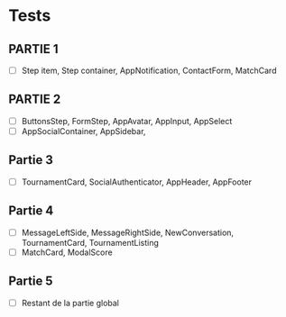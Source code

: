 # Tests

## PARTIE 1
- [ ] Step item, Step container, AppNotification, ContactForm, MatchCard

## PARTIE 2
- [ ] ButtonsStep, FormStep, AppAvatar, AppInput, AppSelect
- [ ] AppSocialContainer, AppSidebar,

## Partie 3
- [ ] TournamentCard, SocialAuthenticator, AppHeader, AppFooter

## Partie 4
- [ ] MessageLeftSide, MessageRightSide, NewConversation, TournamentCard, TournamentListing
- [ ] MatchCard, ModalScore

## Partie 5
- [ ] Restant de la partie global